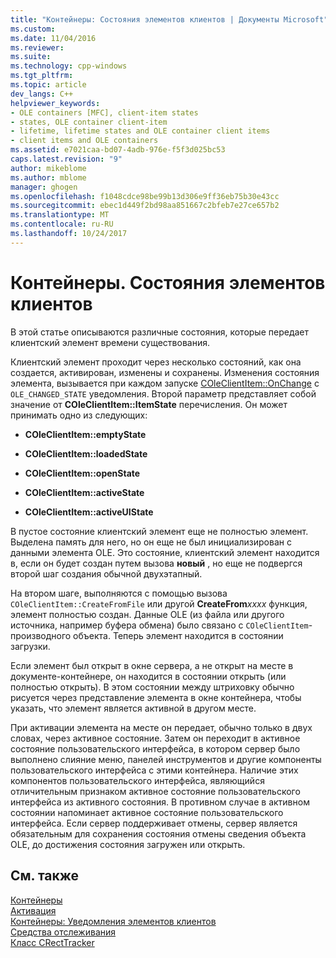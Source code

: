 ```yaml
---
title: "Контейнеры: Состояния элементов клиентов | Документы Microsoft"
ms.custom: 
ms.date: 11/04/2016
ms.reviewer: 
ms.suite: 
ms.technology: cpp-windows
ms.tgt_pltfrm: 
ms.topic: article
dev_langs: C++
helpviewer_keywords:
- OLE containers [MFC], client-item states
- states, OLE container client-item
- lifetime, lifetime states and OLE container client items
- client items and OLE containers
ms.assetid: e7021caa-bd07-4adb-976e-f5f3d025bc53
caps.latest.revision: "9"
author: mikeblome
ms.author: mblome
manager: ghogen
ms.openlocfilehash: f1048cdce98be99b13d306e9ff36eb75b30e43cc
ms.sourcegitcommit: ebec1d449f2bd98aa851667c2bfeb7e27ce657b2
ms.translationtype: MT
ms.contentlocale: ru-RU
ms.lasthandoff: 10/24/2017
---
```

# <a name="containers-client-item-states"></a>Контейнеры. Состояния элементов клиентов
В этой статье описываются различные состояния, которые передает клиентский элемент времени существования.  
  
 Клиентский элемент проходит через несколько состояний, как она создается, активирован, изменены и сохранены. Изменения состояния элемента, вызывается при каждом запуске [COleClientItem::OnChange](../mfc/reference/coleclientitem-class.md#onchange) с `OLE_CHANGED_STATE` уведомления. Второй параметр представляет собой значение от **COleClientItem::ItemState** перечисления. Он может принимать одно из следующих:  
  
-   **COleClientItem::emptyState**  
  
-   **COleClientItem::loadedState**  
  
-   **COleClientItem::openState**  
  
-   **COleClientItem::activeState**  
  
-   **COleClientItem::activeUIState**  
  
 В пустое состояние клиентский элемент еще не полностью элемент. Выделена память для него, но он еще не был инициализирован с данными элемента OLE. Это состояние, клиентский элемент находится в, если он будет создан путем вызова **новый** , но еще не подвергся второй шаг создания обычной двухэтапный.  
  
 На втором шаге, выполняются с помощью вызова `COleClientItem::CreateFromFile` или другой **CreateFrom***xxxx* функция, элемент полностью создан. Данные OLE (из файла или другого источника, например буфера обмена) было связано с `COleClientItem`-производного объекта. Теперь элемент находится в состоянии загрузки.  
  
 Если элемент был открыт в окне сервера, а не открыт на месте в документе-контейнере, он находится в состоянии открыть (или полностью открыть). В этом состоянии между штриховку обычно рисуется через представление элемента в окне контейнера, чтобы указать, что элемент является активной в другом месте.  
  
 При активации элемента на месте он передает, обычно только в двух словах, через активное состояние. Затем он переходит в активное состояние пользовательского интерфейса, в котором сервер было выполнено слияние меню, панелей инструментов и другие компоненты пользовательского интерфейса с этими контейнера. Наличие этих компонентов пользовательского интерфейса, являющийся отличительным признаком активное состояние пользовательского интерфейса из активного состояния. В противном случае в активном состоянии напоминает активное состояние пользовательского интерфейса. Если сервер поддерживает отмены, сервер является обязательным для сохранения состояния отмены сведения объекта OLE, до достижения состояния загружен или открыть.  
  
## <a name="see-also"></a>См. также  
 [Контейнеры](../mfc/containers.md)   
 [Активация](../mfc/activation-cpp.md)   
 [Контейнеры: Уведомления элементов клиентов](../mfc/containers-client-item-notifications.md)   
 [Средства отслеживания](../mfc/trackers.md)   
 [Класс CRectTracker](../mfc/reference/crecttracker-class.md)
